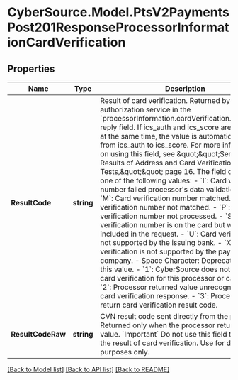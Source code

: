 # CyberSource.Model.PtsV2PaymentsPost201ResponseProcessorInformationCardVerification
## Properties

Name | Type | Description | Notes
------------ | ------------- | ------------- | -------------
**ResultCode** | **string** | Result of card verification. Returned by the authorization service in the &#x60;processorInformation.cardVerification.resultCode&#x60; reply field. If ics_auth and ics_score are requested at the same time, the value is automatically passed from ics_auth to ics_score. For more information on using this field, see \&quot;\&quot;Sending the Results of Address and Card Verification Tests,\&quot;\&quot; page 16. The field contains one of the following values:   - &#x60;I&#x60;: Card verification number failed processor&#39;s data   validation check.   - &#x60;M&#x60;: Card verification number matched.   - &#x60;N&#x60;: Card verification number not matched.   - &#x60;P&#x60;: Card verification number not processed.   - &#x60;S&#x60;: Card verification number is on the card but was not included in the request.   - &#x60;U&#x60;: Card verification is not supported by the issuing bank.   - &#x60;X&#x60;: Card verification is not supported by the payment card company.   - Space Character: Deprecated. Ignore this value.   - &#x60;1&#x60;: CyberSource does not support card verification for this processor or card type.   - &#x60;2&#x60;: Processor returned value unrecognized for card verification response.   - &#x60;3&#x60;: Processor did not return card verification result code.  | [optional] 
**ResultCodeRaw** | **string** | CVN result code sent directly from the processor. Returned only when the processor returns this value.  &#x60;Important&#x60; Do not use this field to evaluate the result of card verification. Use for debugging purposes only.  | [optional] 

[[Back to Model list]](../README.md#documentation-for-models) [[Back to API list]](../README.md#documentation-for-api-endpoints) [[Back to README]](../README.md)

